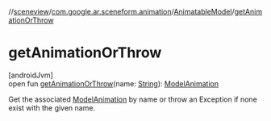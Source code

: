 //[sceneview](../../../index.md)/[com.google.ar.sceneform.animation](../index.md)/[AnimatableModel](index.md)/[getAnimationOrThrow](get-animation-or-throw.md)

# getAnimationOrThrow

[androidJvm]\
open fun [getAnimationOrThrow](get-animation-or-throw.md)(name: [String](https://developer.android.com/reference/kotlin/java/lang/String.html)): [ModelAnimation](../-model-animation/index.md)

Get the associated [ModelAnimation](../-model-animation/index.md) by name or throw an Exception if none exist with the given name.
